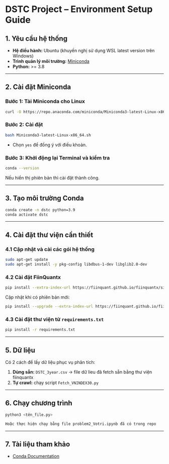# DSTC Project – Environment Setup Guide

## 1. Yêu cầu hệ thống
- **Hệ điều hành:** Ubuntu (khuyến nghị sử dụng WSL latest version trên Windows)  
- **Trình quản lý môi trường:** [Miniconda](https://docs.conda.io/projects/conda/en/stable/user-guide/install/linux.html#install-linux-silent)  
- **Python:** >= 3.8  

---

## 2. Cài đặt Miniconda
### Bước 1: Tải Miniconda cho Linux
```bash
curl -O https://repo.anaconda.com/miniconda/Miniconda3-latest-Linux-x86_64.sh
```

### Bước 2: Cài đặt
```bash
bash Miniconda3-latest-Linux-x86_64.sh
```
- Chọn `yes` để đồng ý với điều khoản.  

### Bước 3: Khởi động lại Terminal và kiểm tra
```bash
conda --version
```
Nếu hiển thị phiên bản thì cài đặt thành công.

---

## 3. Tạo môi trường Conda
```bash
conda create -n dstc python=3.9
conda activate dstc
```

---

## 4. Cài đặt thư viện cần thiết
### 4.1 Cập nhật và cài các gói hệ thống
```bash
sudo apt-get update
sudo apt-get install -y pkg-config libdbus-1-dev libglib2.0-dev
```

### 4.2 Cài đặt **FiinQuantx**
```bash
pip install --extra-index-url https://fiinquant.github.io/fiinquantx/simple fiinquantx
```

Cập nhật khi có phiên bản mới:
```bash
pip install --upgrade --extra-index-url https://fiinquant.github.io/fiinquantx/simple fiinquantx
```

### 4.3 Cài đặt thư viện từ `requirements.txt`
```bash
pip install -r requirements.txt
```

---

## 5. Dữ liệu
Có 2 cách để lấy dữ liệu phục vụ phân tích:
1. **Dùng sẵn:** `DSTC_3year.csv`  -> file dữ lieu đã fetch sẵn bằng thư viện fiinquantx
2. **Tự crawl:** chạy script `Fetch_VNINDEX30.py`

---

## 6. Chạy chương trình
```bash
python3 <tên_file.py>

Hoặc thực hiện chạy bằng file problem2_Votri.ipynb đã có trong repo
```

---

## 7. Tài liệu tham khảo
- [Conda Documentation](https://docs.conda.io/projects/conda/en/stable/user-guide/install/linux.html#install-linux-silent)  
